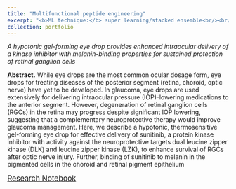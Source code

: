 ```yaml
---
title: "Multifunctional peptide engineering"
excerpt: "<b>ML technique:</b> super learning/stacked ensemble<br/><br/><img src='/images/500x300.png'><br/><i>Pharmaceutics (2021)</i>"
collection: portfolio
---
```


*A hypotonic gel-forming eye drop provides enhanced intraocular delivery of a kinase inhibitor with melanin-binding properties for sustained protection of retinal ganglion cells*

**Abstract.** While eye drops are the most common ocular dosage form, eye drops for treating diseases of the posterior segment (retina, choroid, optic nerve) have yet to be developed. In glaucoma, eye drops are used extensively for delivering intraocular pressure (IOP)-lowering medications to the anterior segment. However, degeneration of retinal ganglion cells (RGCs) in the retina may progress despite significant IOP lowering, suggesting that a complementary neuroprotective therapy would improve glaucoma management. Here, we describe a hypotonic, thermosensitive gel-forming eye drop for effective delivery of sunitinib, a protein kinase inhibitor with activity against the neuroprotective targets dual leucine zipper kinase (DLK) and leucine zipper kinase (LZK), to enhance survival of RGCs after optic nerve injury. Further, binding of sunitinib to melanin in the pigmented cells in the choroid and retinal pigment epithelium 

<a class="btn btn-primary" href="https://rtchou.github.io/multifunctional-peptide-engineering" target="_blank" role="button"><span style="font-size: 120%">Research Notebook</span></a>
